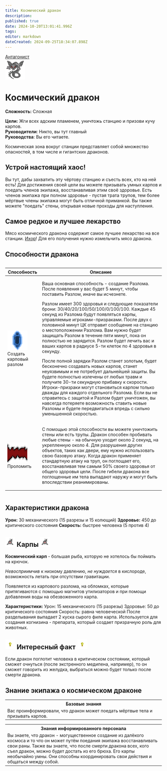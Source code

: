 ```yaml
---
title: Космический дракон
description: 
published: true
date: 2024-10-20T13:01:41.996Z
tags: 
editor: markdown
dateCreated: 2024-09-25T18:34:07.898Z
---
```


<div style="display: flex; justify-content: center;">
<div class="roles-passport antag">
  <div class="title antag"><a href="/roles/antagonists">Антагонист</a></div>
  <div>
    <div><div><img src="/roles/spacedragon.png"></div></div>
  <div><div>
    <h1>Космический дракон</h1>
    <p><strong>Сложность:</strong> Сложная</p>
    <strong>Цели:</strong> Жги всех адским пламенем, уничтожь станцию и призови кучу карпов.<br>
    <b>Руководители</b>: Никто, вы тут главный<br>
    <b>Руководства</b>: Вы его читаете.
  </div></div>
  </div>
</div>
</div>


Космическая зона вокруг станции представляет собой множество опасностей, в том числе и гигантских драконов.

## Устрой настоящий хаос!

Вы тут, дабы захватить эту чёртову станцию и съесть всех, кто на ней есть! Для достижения своей цели вы можете призывать умных карпов и поедать членов экипажа, восстанавливая этим своё здоровье. Есть членов экипажа при полном здоровье - пустая трата трупов, тем более мёртвые члены экипажа могут быть отличной приманкой. Вы также можете "поедать" стены, открывая новые проходы для наступления.

## Самое редкое и лучшее лекарство

Мясо космического дракона содержит самое лучшее лекарство на все станции. [Ихор](/guides/chemistry)! Для его получения нужно измельчить мясо дракона.

## Способности дракона

<center style="overflow-x: auto">
  <table class="ant">
    <thead>
      <tr>
        <th>Способность</th>
        <th>Описание</th>
      </tr>
    </thead>
    <tbody>
      <tr>
        <td><img src="/roles/antagonists/spacedragon/carp-rift.png"><br>Создать карповый разлом</td>
        <td><p>Ваша основная способность - создание Разлома. После появления у вас будет 5 минут, чтобы поставить Разлом, иначе вы исчезнете. </p> <p>Разлом имеет 300 здоровья и следующие показатели брони: 30/40/20/100/50/100/0/100/100. Каждые 45 секунд из Разлома будут появляться карпы, управляемые игроками-призраками. После двух с половиной минут ЦК отправит сообщение на станцию о местоположении Разлома. Вам нужно будет защищать Разлом в течение пяти минут, пока он полностью не зарядится. Разлом будет лечить вас и ваших карпов в радиусе 5-ти клеток по 4 здоровья в секунду. </p> <p>После полной зарядки Разлом станет золотым, будет бесконечно создавать новых карпов, станет неуязвимым и не потребует дальнейшей защиты. Вы будете полностью излечены от любых травм и получите 30-ти секундную прибавку к скорости. Игроки-призраки могут становиться карпом только дважды для каждого отдельного Разлома. Если вы не справитесь с защитой и Разлом будет уничтожен, вы навсегда потеряете возможность ставить новые Разломы и будете передвигаться впредь с сильно уменьшенной скоростью.</p></td>
      </tr>
      <tr>
        <td><img src="/roles/antagonists/spacedragon/devour.png"><br>Проломить</td>
        <td><p>С помощью этой способности вы можете уничтожить стены или есть трупы. Дракон способен пробивать любые стены - на обычную уходит около 2 секунд, на укрепленную около 4. Для разрушения других объектов, таких как двери, ему нужно использовать свою базовую атаку. Когда дракон применяет стандартную атаку на труп, он поглощает его, восстанавливая тем самым 50% своего здоровья от общего здоровья цели. После гибели дракона все поглощенные им тела выпадают наружу и могут быть впоследствии реанимированы.</p></td>
      </tr>
    </tbody>
  </table>
</center>

## Характеристики дракона
**Урон:** 30 механического (15 разрезы и 15 колющий)
**Здоровье:** 450 до критического состояния
**Скорость:** быстрее человека (5 против 4)

## <img src="/roles/antagonists/spacedragon/dragon_carp.png" class="png1"> Карпы <img src="/roles/antagonists/spacedragon/dragon_carp.png" class="png1">

**Космический карп** - большая рыба, которую не хотелось бы поймать на крючок.

*Невосприимчив* к низкому давлению, *не нуждается* в кислороде, возможность летать при отсутствии гравитации. 

Появляется из карпового разлома, на обломках, которые притягиваются с помощью магнитов утилизаторов и при помощи добавления воды на обезвоженного карпа.

**Характеристики:**
Урон: 15 механического (15 разрезы)
Здоровье: 50 до критического состояния
Скорость: равна человеческой
После разделывания выпадает 2 куска сырого филе карпа. Используется для создания когнизина - препарата, который создает призрачную роль для животных.

## <img src="/roles/other/light.png" class="png1"> Интересный факт <img src="/roles/other/light.png" class="png1">
Если дракон поглотит человека в критическом состоянии, который сможет очнуться (после экстренного медипена, например), то он сможет говорить из желудка, выбраться можно будет только после смерти дракона.

## Знание экипажа о космическом драконе

<table class="base tb">
<tr><th>Базовые знания</th></tr>
<tr><td>Вас проинформировали, что дракон может поедать мёртвые тела и призывать карпов.</td></tr>
</table>

<table class="inf tb">
<tr><th>Знания информированного персонала</th></tr>
<tr><td>Вы знаете, что дракон - могущественное создание из далёкого космоса и то что он может путём поедания экипажа восстанавливать свои раны. Также вы знаете, что после смерти дракона всех, кого съел дракон, можно будет достать из его брюха. Его карпы необычайно умны. Они способны координировать свои действия и общаться между собой.</td></tr>
</table>

<div class="table"></div>